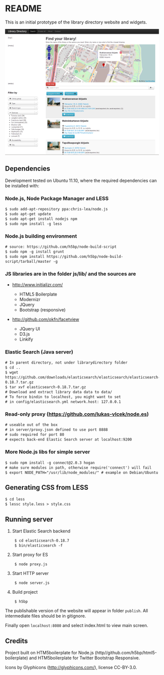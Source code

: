 README
======
This is an initial prototype of the library directory website and widgets.

![Screenshot](https://github.com/Seravo/Library-Directory/raw/master/screenshot.png "Screenshot of main page")

Dependencies
------------

Development tested on Ubuntu 11.10, where the required dependencies can be installed with:

### Node.js, Node Package Manager and LESS

    $ sudo add-apt-repository ppa:chris-lea/node.js
    $ sudo apt-get update
    $ sudo apt-get install nodejs npm
    $ sudo npm install -g less

### Node.js building environment 

    # source: https://github.com/h5bp/node-build-script
    $ sudo npm -g install grunt
    $ sudo npm install https://github.com/h5bp/node-build-script/tarball/master -g
    

### JS libraries are in the folder js/lib/ and the sources are

* http://www.initializr.com/

    * HTML5 Boilerplate
    * Modernizr
    * JQuery
    * Bootstrap (responsive)
        
* http://github.com/okfn/facetview
    * JQuery UI
    * D3.js
    * Linkify

### Elastic Search (Java server)
    
    # In parent directory, not under librarydirectory folder
    $ cd ..
    $ wget https://github.com/downloads/elasticsearch/elasticsearch/elasticsearch-0.18.7.tar.gz
    $ tar xvf elasticsearch-0.18.7.tar.gz
    # Download and extract library data data to data/
    # To force bindin to localhost, you might want to set
    # in config/elasticsearch.yml network.host: 127.0.0.1


### Read-only proxy (https://github.com/lukas-vlcek/node.es)
    
    # useable out of the box
    # in server/proxy.json defined to use port 8888 
    # sudo required for port 80
    # expects back-end Elastic Search server at localhost:9200

### More Node.js libs for simple server

    $ sudo npm install -g connect@2.0.3 hogan
    # make sure modules in path, otherwise require('connect') will fail
    $ export NODE_PATH="/usr/lib/node_modules/" # example on Debian/Ubuntu
    
    
Generating CSS from LESS
------------------------

    $ cd less
    $ lessc style.less > style.css

Running server
--------------
1. Start Elastic Search backend

        $ cd elasticsearch-0.18.7
        $ bin/elasticsearch -f
        
2. Start proxy for ES
        
        $ node proxy.js

3. Start HTTP server

        $ node server.js
        
4. Build project

        $ h5bp

The publishable version of the website will appear in folder `publish`. All intermediate files should be in gitignore.

Finally open `localhost:8080` and select index.html to view main screen.
        
Credits
-------

Project built on HTM5boilerplate for Node.js (http//github.com/h5bp/html5-boilerplate) and HTM5boilerplate for Twitter Bootstrap Responsive.

Icons by Glyphicons (http://glyphicons.com/), license CC-BY-3.0.

